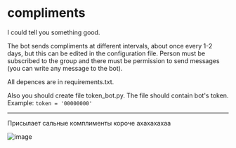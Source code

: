 # compliments
I could tell you something good.

The bot sends compliments at different intervals, about once every 1-2 days, but this can be edited in the configuration file.
Person must be subscribed to the group and there must be permission to send messages (you can write any message to the bot).

All depences are in requirements.txt.

Also you should create file token_bot.py. The file should contain bot's token.
Example:
`token = '00000000'`

---
Присылает сальные комплименты короче ахахахахаа

![image](https://user-images.githubusercontent.com/40740806/197723139-ffd67631-62a6-433c-b981-ce4a9bb29289.png)

